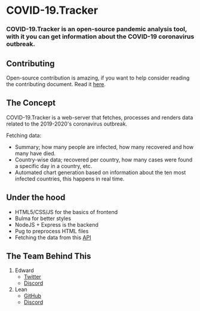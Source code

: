 # COVID-19.Tracker
### COVID-19.Tracker is an open-source pandemic analysis tool, with it you can get information about the COVID-19 coronavirus outbreak.

## Contributing
Open-source contribution is amazing, if you want to help consider reading the contributing document.
Read it [here](https://github.com/pasenidis/covid19-stats/blob/master/CONTRIBUTING.md).

## The Concept
COVID-19.Tracker is a web-server that fetches, processes and renders data related to the 2019-2020's coronavirus outbreak.

Fetching data:
- Summary; how many people are infected, how many recovered and how many have died.
- Country-wise data; recovered per country, how many cases were found a specific day in a country, etc.
- Automated chart generation based on information about the ten most infected countries, this happens in real time.

## Under the hood
* HTML5/CSS/JS for the basics of frontend
* Bulma for better styles
* NodeJS + Express is the backend
* Pug to preprocess HTML files
* Fetching the data from this [API](https://coronavirus-19-api.herokuapp.com/countries)

## The Team Behind This
1. Edward
    * [Twitter](https://twitter.com/EdwardPasenidis)
    * [Discord](https://discord.gg/vBfeT8D)
2. Lean
    * [GitHub](https://github.com/TasosY2K)
    * [Discord](https://xn--rihy934p.ws/discord)
